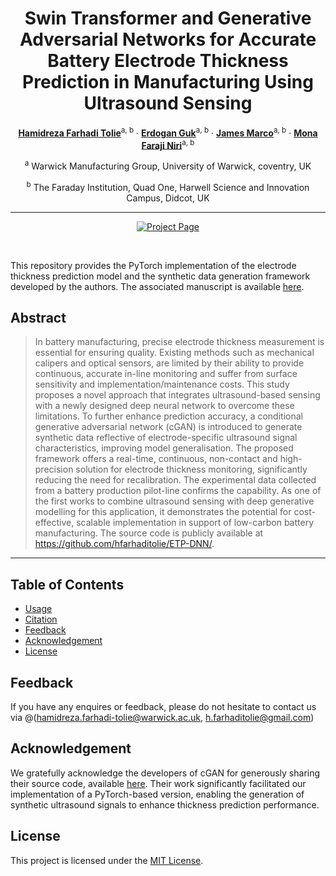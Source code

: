 <div align="center">

# Swin Transformer and Generative Adversarial Networks for Accurate Battery Electrode Thickness Prediction in Manufacturing Using Ultrasound Sensing
[**Hamidreza Farhadi Tolie**](https://scholar.google.com/citations?user=nzCbjWIAAAAJ&hl=en&authuser=1)<sup>a, b</sup> · [**Erdogan Guk**](https://scholar.google.com/citations?user=29k7kPAAAAAJ&hl=en&oi=ao)<sup>a, b</sup> · [**James Marco**](https://scholar.google.com/citations?user=icR08CQAAAAJ&hl=en&oi=ao)<sup>a, b</sup> · [**Mona Faraji Niri**](https://scholar.google.com/citations?user=1PK7IocAAAAJ&hl=en&oi=ao)<sup>a, b</sup>

<sup>a</sup> Warwick Manufacturing Group, University of Warwick, coventry, UK

<sup>b</sup> The Faraday Institution, Quad One, Harwell Science and Innovation Campus, Didcot, UK

<hr>

<a href=''><img src='https://img.shields.io/badge/%20ETP DNN%20-%20Paper?label=Manuscript&labelColor=(255%2C0%2C0)&color=red' alt='Project Page'></a>

<br>

</div>

This repository provides the PyTorch implementation of the electrode thickness prediction model and the synthetic data generation framework developed by the authors. The associated manuscript is available [here]().


## Abstract

> In battery manufacturing, precise electrode thickness measurement is essential for ensuring quality. Existing methods such as mechanical calipers and optical sensors, are limited by their ability to provide continuous, accurate in-line monitoring and suffer from surface sensitivity and implementation/maintenance costs. This study proposes a novel approach that integrates ultrasound-based sensing with a newly designed deep neural network to overcome these limitations. To further enhance prediction accuracy, a conditional generative adversarial network (cGAN) is introduced to generate synthetic data reflective of electrode-specific ultrasound signal characteristics, improving model generalisation. The proposed framework offers a real-time, continuous, non-contact and high-precision solution for electrode thickness monitoring, significantly reducing the need for recalibration. The experimental data collected from a battery production pilot-line confirms the capability. As one of the first works to combine ultrasound sensing with deep generative modelling for this application, it demonstrates the potential for cost-effective, scalable implementation in support of low-carbon battery manufacturing. The source code is publicly available at https://github.com/hfarhaditolie/ETP-DNN/.
---

## Table of Contents

- [Usage](#usage)
- [Citation](#citation)
- [Feedback](#feedback)
- [Acknowledgement](#acknowledgement)
- [License](#license)

## Feedback
If you have any enquires or feedback, please do not hesitate to contact us via @(hamidreza.farhadi-tolie@warwick.ac.uk, h.farhaditolie@gmail.com)

## Acknowledgement
We gratefully acknowledge the developers of cGAN for generously sharing their source code, available [here](https://github.com/jscriptcoder/Data-Augmentation-using-cGAN). Their work significantly facilitated our implementation of a PyTorch-based version, enabling the generation of synthetic ultrasound signals to enhance thickness prediction performance.

## License
This project is licensed under the [MIT License](LICENSE).
